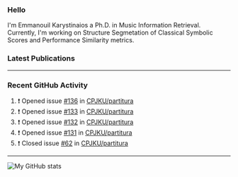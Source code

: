 ### Hello

I'm Emmanouil Karystinaios a Ph.D. in Music Information Retrieval.
Currently, I'm working on Structure Segmetation of Classical Symbolic Scores and Performance Similarity metrics.


### Latest Publications

<!-- BLOG-POST-LIST:START -->
<!-- BLOG-POST-LIST:END -->

---

### Recent GitHub Activity
  
<!--START_SECTION:activity-->
1. ❗️ Opened issue [#136](https://github.com/CPJKU/partitura/issues/136) in [CPJKU/partitura](https://github.com/CPJKU/partitura)
2. ❗️ Opened issue [#133](https://github.com/CPJKU/partitura/issues/133) in [CPJKU/partitura](https://github.com/CPJKU/partitura)
3. ❗️ Opened issue [#132](https://github.com/CPJKU/partitura/issues/132) in [CPJKU/partitura](https://github.com/CPJKU/partitura)
4. ❗️ Opened issue [#131](https://github.com/CPJKU/partitura/issues/131) in [CPJKU/partitura](https://github.com/CPJKU/partitura)
5. ❗️ Closed issue [#62](https://github.com/CPJKU/partitura/issues/62) in [CPJKU/partitura](https://github.com/CPJKU/partitura)
<!--END_SECTION:activity-->

---

![My GitHub stats](https://github-readme-stats.vercel.app/api?username=manoskary&show_icons=true&theme=radical)


<!--
**manoskary/manoskary** is a ✨ _special_ ✨ repository because its `README.md` (this file) appears on your GitHub profile.

Here are some ideas to get you started:

- 🔭 I’m currently working on ...
- 🌱 I’m currently learning ...
- 👯 I’m looking to collaborate on ...
- 🤔 I’m looking for help with ...
- 💬 Ask me about ...
- 📫 How to reach me: ...
- 😄 Pronouns: ...
- ⚡ Fun fact: ...
-->
